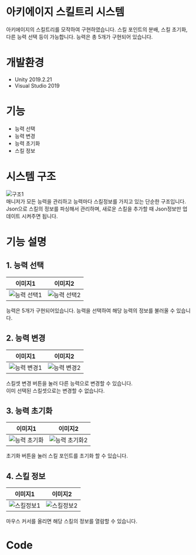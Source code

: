 # 아키에이지 스킬트리 시스템

아키에이지의 스킬트리를 모작하여 구현하였습니다.
스킬 포인트의 분배, 스킬 초기화, 다른 능력 선택 등이 가능합니다.
능력은 총 5개가 구현되어 있습니다.

# 개발환경
* Unity 2019.2.21
* Visual Studio 2019

# 기능
* 능력 선택
* 능력 변경
* 능력 초기화
* 스킬 정보

# 시스템 구조
![구조1](https://user-images.githubusercontent.com/48229283/104789265-d64eb680-57d7-11eb-9aec-72e012a26d4d.PNG)  
매니저가 모든 능력을 관리하고
능력마다 스킬정보를 가지고 있는 단순한 구조입니다.  
Json으로 스킬의 정보를 파싱해서 관리하며, 새로운 스킬을 추가할 때 Json정보만 업데이트 시켜주면 됩니다.  

# 기능 설명
## 1. 능력 선택

이미지1 | 이미지2
:-------------------------:|:-------------------------:
![능력 선택1](https://user-images.githubusercontent.com/48229283/104789486-7f95ac80-57d8-11eb-9c9d-d023f6a83c7d.PNG) | ![능력 선택2](https://user-images.githubusercontent.com/48229283/104789489-815f7000-57d8-11eb-8b35-ba254049ac4d.PNG)

능력은 5개가 구현되어있습니다.
능력을 선택하여 해당 능력의 정보를 불러올 수 있습니다.

## 2. 능력 변경

이미지1 | 이미지2
:-------------------------:|:-------------------------:
![능력 변경1](https://user-images.githubusercontent.com/48229283/104790453-90dfb880-57da-11eb-8ddf-22a4dc4a8eac.PNG) | ![능력 변경2](https://user-images.githubusercontent.com/48229283/104789853-75c07900-57d9-11eb-938f-aa6fefaa2334.PNG)

스킬셋 변경 버튼을 눌러 다른 능력으로 변경할 수 있습니다.  
이미 선택된 스킬셋으로는 변경할 수 없습니다.  

## 3. 능력 초기화

이미지1 | 이미지2
:-------------------------:|:-------------------------:
![능력 초기화](https://user-images.githubusercontent.com/48229283/104790536-cdabaf80-57da-11eb-90c8-3aa32243ced9.PNG) | ![능력 초기화2](https://user-images.githubusercontent.com/48229283/104790540-cf757300-57da-11eb-87b1-57005449f65e.PNG)

초기화 버튼을 눌러 스킬 포인트를 초기화 할 수 있습니다.

## 4. 스킬 정보

이미지1 | 이미지2
:-------------------------:|:-------------------------:
![스킬정보1](https://user-images.githubusercontent.com/48229283/104790751-7ce88680-57db-11eb-935b-17b268e91679.png) | ![스킬정보2](https://user-images.githubusercontent.com/48229283/104790755-7eb24a00-57db-11eb-9a86-23a3cf64c5d3.png)

마우스 커서를 올리면 해당 스킬의 정보를 열람할 수 있습니다.

# Code

